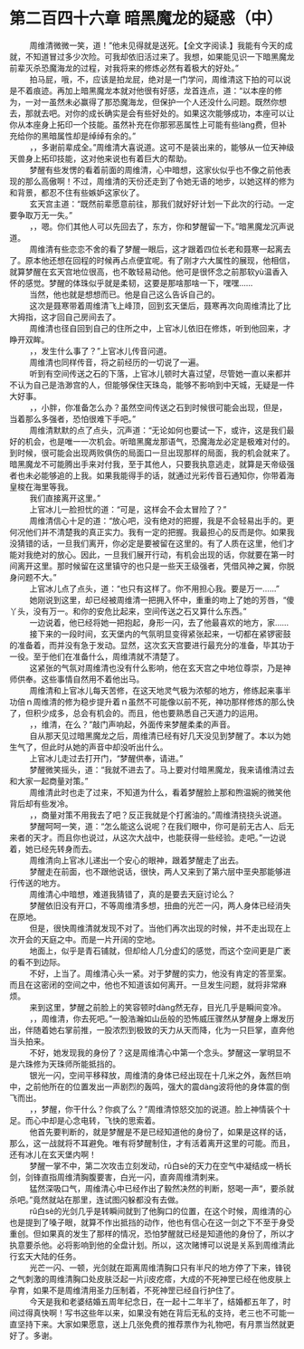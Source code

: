 <h1>第二百四十六章 暗黑魔龙的疑惑（中）</h1>
<div id="content">&nbsp&nbsp&nbsp&nbsp&nbsp&nbsp&nbsp&nbsp
 周维清微微一笑，道！”他未见得就是送死。【全文字阅读.】我能有今天的成就，不知道冒过多少次险。可我却依旧活过来了。我想，如果能见识一下暗黑魔龙前辈灭杀恐魔海龙的过程，对我将来的修炼必然有着极大的好处。”
 <br/>&nbsp&nbsp&nbsp&nbsp&nbsp&nbsp&nbsp&nbsp
 拍马屁，哦，不，应该是拍龙屁，绝对是一门学问，周维清这下拍的可以说是不着痕迹。再加上暗黑魔龙本就对他很有好感，龙首连点，道：“以本座的修为，一对一虽然未必赢得了那恐魔海龙，但保护一个人还没什么问题。既然你想去，那就去吧。对你的成长确实是会有些好处的。如果这次能够成功，本座可以让你从本座身上拓印一个技能。虽然补充在你那邪恶属性上可能有些làng费，但补充给你的黑暗属性却是绰绰有余的。”
 <br/>&nbsp&nbsp&nbsp&nbsp&nbsp&nbsp&nbsp&nbsp
 ，，多谢前辈成全。”周维清大喜说道。这可不是装出来的，能够从一位天神级天兽身上拓印技能，这对他来说也有着巨大的帮助。
 <br/>&nbsp&nbsp&nbsp&nbsp&nbsp&nbsp&nbsp&nbsp
 梦醒有些发愣的看着前面的周维清，心中暗想，这家伙似乎也不像之前他表现的那么高傲啊！不过，周维清的天份还走到了令她无语的地步，以她这样的修为和背景，都忍不住有些嫉妒这家伙了。
 <br/>&nbsp&nbsp&nbsp&nbsp&nbsp&nbsp&nbsp&nbsp
 玄天宫主道：“既然前辈愿意前往，那我们就好好计划一下此次的行动。一定要争取万无一失。”
 <br/>&nbsp&nbsp&nbsp&nbsp&nbsp&nbsp&nbsp&nbsp
 ，，嗯。你们其他人可以先回去了，东方，你和梦醒留一下。”暗黑魔龙沉声说道。
 <br/>&nbsp&nbsp&nbsp&nbsp&nbsp&nbsp&nbsp&nbsp
 周维清有些恋恋不舍的看了梦醒一眼后，这才跟着四位长老和聂寒一起离去了。原本他还想在回程的时候再占点便宜呢。有了刚才六大属性的展现，他相信，就算梦醒在玄天宫地位很高，也不敢轻易动他。他可是很怀念之前那软yù温香入怀的感觉。梦醒的体珠似乎就是柔韧，这要是那啥那啥一下，嘿嘿……
 <br/>&nbsp&nbsp&nbsp&nbsp&nbsp&nbsp&nbsp&nbsp
 当然，他也就是想想而已。他是自己这么告诉自己的。
 <br/>&nbsp&nbsp&nbsp&nbsp&nbsp&nbsp&nbsp&nbsp
 这次是聂寒带着周维清飞上峰顶，回到玄天堡后，聂寒再次向周维清比了比大拇指，这才回自己房间去了。
 <br/>&nbsp&nbsp&nbsp&nbsp&nbsp&nbsp&nbsp&nbsp
 周维清也径自回到自己的住所之中，上官冰儿依旧在修炼，听到他回来，才睁开双眸。
 <br/>&nbsp&nbsp&nbsp&nbsp&nbsp&nbsp&nbsp&nbsp
 ，，发生什么事了？”上官冰儿传音问道。
 <br/>&nbsp&nbsp&nbsp&nbsp&nbsp&nbsp&nbsp&nbsp
 周维清也同样传音，将之前经历的一切说了一遍。
 <br/>&nbsp&nbsp&nbsp&nbsp&nbsp&nbsp&nbsp&nbsp
 听到有空间传送之石的下落，上官冰儿顿时大喜过望，尽管她一直以来都并不认为自己是浩渺宫的人，但能够保住天珠岛，能够不影响到中天城，无疑是一件大好事。
 <br/>&nbsp&nbsp&nbsp&nbsp&nbsp&nbsp&nbsp&nbsp
 ，，小胖，你准备怎么办？虽然空间传送之石到时候很可能会出现，但是，当着那么多强者，恐怕很难下手吧。”
 <br/>&nbsp&nbsp&nbsp&nbsp&nbsp&nbsp&nbsp&nbsp
 周维清默默的点了点头，沉声道：“无论如何也要试一下，或许，这是我们最好的机会，也是唯一一次机会。听暗黑魔龙那语气，恐魔海龙必定是极难对付的。到时候，很可能会出现两败俱伤的局面口一旦出现那样的局面，我的机会就来了。暗黑魔龙不可能腾出手来对付我，至于其他人，只要我执意逃走，就算是天帝级强者也未必能够追的上我。如果我能得手的话，就通过光彩传音石通知你，你带着海皇梭在海里等我。
 <br/>&nbsp&nbsp&nbsp&nbsp&nbsp&nbsp&nbsp&nbsp
 我们直接离开这里。”
 <br/>&nbsp&nbsp&nbsp&nbsp&nbsp&nbsp&nbsp&nbsp
 上官冰儿一脸担忧的道：“可是，这样会不会太冒险了？”
 <br/>&nbsp&nbsp&nbsp&nbsp&nbsp&nbsp&nbsp&nbsp
 周维清信心十足的道：“放心吧，没有绝对的把握，我是不会轻易出手的。更何况他们并不清楚我的真正实力。我有一定的把握。我最担心的反而是你。如果我没猜错的话，一旦我们离开，你必定是要被留在这里的。有了人质在这里，他们才能对我绝对的放心。因此，一旦我们展开行动，有机会出现的话，你就要在第一时间离开这里。那时候留在这里镇守的也只是一些天王级强者，凭借风神之翼，你脱身问题不大。”
 <br/>&nbsp&nbsp&nbsp&nbsp&nbsp&nbsp&nbsp&nbsp
 上官冰儿点了点头，道：“也只有这样了。你不用担心我。要是万一……”
 <br/>&nbsp&nbsp&nbsp&nbsp&nbsp&nbsp&nbsp&nbsp
 她刚说到这里，却已经被周维清一把拥入怀中，重重的吻上了她的芳唇，“傻丫头，没有万一。和你的安危比起来，空间传送之石又算什么东西。”
 <br/>&nbsp&nbsp&nbsp&nbsp&nbsp&nbsp&nbsp&nbsp
 一边说着，他已经将她一把抱起，身形一闪，去了他最喜欢的地方，家……
 <br/>&nbsp&nbsp&nbsp&nbsp&nbsp&nbsp&nbsp&nbsp
 接下来的一段时间，玄天堡内的气氛明显变得紧张起来，一切都在紧锣密鼓的准备着，而并没有急于发动。显然，这次玄天宫要进行最充分的准备，毕其功于一役。至于他们在准备什么，周维清就不清楚了。
 <br/>&nbsp&nbsp&nbsp&nbsp&nbsp&nbsp&nbsp&nbsp
 这紧张的气氛对周维清也没有什么影响，他在玄天宫之中地位尊崇，乃是神师供奉。这些事情自然用不着他出马。
 <br/>&nbsp&nbsp&nbsp&nbsp&nbsp&nbsp&nbsp&nbsp
 周维清和上官冰儿每天苦修，在这天地灵气极为浓郁的地方，修练起来事半功倍ｎ周维清的修为稳步提升着ｎ虽然不可能像以前不死，神功那样修炼的那么快了，但积少成多，总会有机会的。而且，他也要熟悉自己天道力的运用。
 <br/>&nbsp&nbsp&nbsp&nbsp&nbsp&nbsp&nbsp&nbsp
 ，，维清，在么？”敲门声响起，外面传来梦醒柔柔的声音。
 <br/>&nbsp&nbsp&nbsp&nbsp&nbsp&nbsp&nbsp&nbsp
 自从那天见过暗黑魔龙之后，周维清已经有好几天没见到梦醒了。本以为她生气了，但此时从她的声音中却没听出什么。
 <br/>&nbsp&nbsp&nbsp&nbsp&nbsp&nbsp&nbsp&nbsp
 上官冰儿走过去打开门，“梦醒供奉，请进。”
 <br/>&nbsp&nbsp&nbsp&nbsp&nbsp&nbsp&nbsp&nbsp
 梦醒微笑摇头，道：“我就不进去了。马上要对付暗黑魔龙，我来请维清过去和大家一起商量对策。”
 <br/>&nbsp&nbsp&nbsp&nbsp&nbsp&nbsp&nbsp&nbsp
 周维清此时也走了过来，不知道为什么，看着梦醒脸上那和煦温婉的微笑他背后却有些发冷。
 <br/>&nbsp&nbsp&nbsp&nbsp&nbsp&nbsp&nbsp&nbsp
 ，，商量对策不用我去了吧？反正我就是个打酱油的。”周维清挠挠头说道。
 <br/>&nbsp&nbsp&nbsp&nbsp&nbsp&nbsp&nbsp&nbsp
 梦醒呵呵一笑，道：“怎么能这么说呢？在我们眼中，你可是前无古人、后无来者的天才。而且你也说过，从这次大战中，也能获得一些经验。走吧。”一边说着，她已经先转身而去。
 <br/>&nbsp&nbsp&nbsp&nbsp&nbsp&nbsp&nbsp&nbsp
 周维清向上官冰儿递出一个安心的眼神，跟着梦醒走了出去。
 <br/>&nbsp&nbsp&nbsp&nbsp&nbsp&nbsp&nbsp&nbsp
 梦醒走在前面，也不跟他说话，很快，两人又来到了第六层中垩央那能够进行传送的地方。
 <br/>&nbsp&nbsp&nbsp&nbsp&nbsp&nbsp&nbsp&nbsp
 周维清心中暗想，难道我猜错了，真的是要去天庭讨论么？
 <br/>&nbsp&nbsp&nbsp&nbsp&nbsp&nbsp&nbsp&nbsp
 梦醒依旧没有开口，不等周维清多想，扭曲的光芒一闪，两人身体已经消失在原地。
 <br/>&nbsp&nbsp&nbsp&nbsp&nbsp&nbsp&nbsp&nbsp
 但是，很快周维清就发现不对了。当他们再次出现的时候，并不走出现在上次开会的天庭之中。而是一片开阔的空地。
 <br/>&nbsp&nbsp&nbsp&nbsp&nbsp&nbsp&nbsp&nbsp
 地面上，似乎是青石铺就，但却给人几分虚幻的感觉，而这个空间更是广袤的看不到边际。
 <br/>&nbsp&nbsp&nbsp&nbsp&nbsp&nbsp&nbsp&nbsp
 不好，上当了。周维清心头一紧。对于梦醒的实力，他没有肯定的答垩案。而且在这密闭的空间之中，他也不知道该如何离开。一旦发生问题，就将非常麻烦。
 <br/>&nbsp&nbsp&nbsp&nbsp&nbsp&nbsp&nbsp&nbsp
 来到这里，梦醒之前脸上的笑容顿时dàng然无存，目光几乎是瞬间变冷。
 <br/>&nbsp&nbsp&nbsp&nbsp&nbsp&nbsp&nbsp&nbsp
 ，，周维清，你去死吧。”一股浩瀚如山岳般的恐怖威压骤然从梦醒身上爆发历出，伴随着她右掌前推，一股浓烈到极致的天力从天而降，化为一只巨掌，直奔他当头拍来。
 <br/>&nbsp&nbsp&nbsp&nbsp&nbsp&nbsp&nbsp&nbsp
 不好，她发现我的身份了？这是周维清心中第一个念头。梦醒这一掌明显不是六珠修为天珠师所能抵挡的。
 <br/>&nbsp&nbsp&nbsp&nbsp&nbsp&nbsp&nbsp&nbsp
 银光一闪，空间平移释放，周维清的身体已经出现在十几米之外，轰然巨响中，之前他所在的位置发出一声剧烈的轰鸣，强大的震dàng波将他的身体震的倒飞而出。
 <br/>&nbsp&nbsp&nbsp&nbsp&nbsp&nbsp&nbsp&nbsp
 ，，梦醒，你干什么？你疯了么？”周维清惊怒交加的说道。脸上神情装个十足。而心中却是心念电转，飞快的思索着。
 <br/>&nbsp&nbsp&nbsp&nbsp&nbsp&nbsp&nbsp&nbsp
 他首先要判断的，就是梦醒是不是已经知道他的身份了，如果是这样的话，那么，这一战就将不耳避免。唯有将梦醒制住，才有活着离开这里的可能。而且，还有冰儿在玄天堡内啊！
 <br/>&nbsp&nbsp&nbsp&nbsp&nbsp&nbsp&nbsp&nbsp
 梦醒一掌不中，第二次攻击立刻发动，rǔ白sè的天力在空气中凝结成一柄长剑，剑锋直指周维清胸腹要害，白光一闪，直奔周维清刺来。
 <br/>&nbsp&nbsp&nbsp&nbsp&nbsp&nbsp&nbsp&nbsp
 猛然深吸口气，周维清心中已经作出了毅然决然的判断，怒喝一声“，要杀就杀吧。”竟然就站在那里，连试图闪躲都没有去做。
 <br/>&nbsp&nbsp&nbsp&nbsp&nbsp&nbsp&nbsp&nbsp
 rǔ白sè的光剑几乎是转瞬间就到了他胸口的位置，在这个时候，周维清的心也是提到了嗓子眼，就算不作出抵挡的动作，他也有信心在这一剑之下不至于身受重创。但如果真的发生了那样的情况，恐怕梦醒就已经是知道他的身份了，所以才执意要杀他。必将影响到他的全盘计划。所以，这次赌博可以说是关系到周维清此行玄天大陆的任务。
 <br/>&nbsp&nbsp&nbsp&nbsp&nbsp&nbsp&nbsp&nbsp
 光芒一闪、一顿，光剑就在距离周维清胸口只有半尺的地方停了下来，锋锐之气刺激的周维清胸口处皮肤泛起一片jī皮疙瘩，大成的不死神罡已经在他皮肤上孕育，如果不是周维清用圣力压制着，不死神罡已经自行护住了。
 <br/>&nbsp&nbsp&nbsp&nbsp&nbsp&nbsp&nbsp&nbsp
 今天是我和老婆结婚五周年纪念日，在一起十二年半了，结婚都五年了，时间过得真快啊！写书这些年以来，如果没有她在背后无私的支持，老三也不可能一直坚持下来。大家如果愿意，送上几张免费的推荐票作为礼物吧，有月票当然就更好了。多谢。
 <br/>&nbsp&nbsp&nbsp&nbsp&nbsp&nbsp&nbsp&nbsp
 <br/>&nbsp&nbsp&nbsp&nbsp&nbsp&nbsp&nbsp&nbsp
</div>
